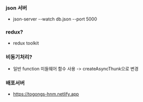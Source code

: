 ### json 서버

- json-server --watch db.json --port 5000

### redux?

- redux toolkit

### 비동기처리?

- 일반 function 미들웨어 함수 사용 -> createAsyncThunk으로 변경

### 배포서버

- https://togongs-hnm.netlify.app
